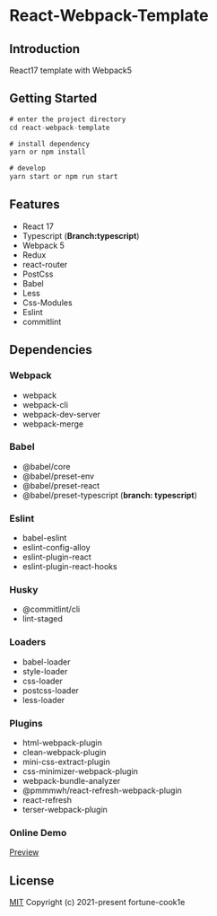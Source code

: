 # React-Webpack-Template

## Introduction

React17 template with Webpack5

## Getting Started

```javascript
# enter the project directory
cd react-webpack-template

# install dependency
yarn or npm install

# develop
yarn start or npm run start

```

## Features

- React 17
- Typescript (__Branch:typescript__)
- Webpack 5
- Redux
- react-router
- PostCss
- Babel
- Less
- Css-Modules
- Eslint
- commitlint

## Dependencies

### Webpack

- webpack
- webpack-cli
- webpack-dev-server
- webpack-merge

### Babel

- @babel/core
- @babel/preset-env
- @babel/preset-react
- @babel/preset-typescript (__branch: typescript__)

### Eslint

- babel-eslint
- eslint-config-alloy
- eslint-plugin-react
- eslint-plugin-react-hooks

### Husky

- @commitlint/cli
- lint-staged

### Loaders

- babel-loader
- style-loader
- css-loader
- postcss-loader
- less-loader

### Plugins

- html-webpack-plugin
- clean-webpack-plugin
- mini-css-extract-plugin
- css-minimizer-webpack-plugin
- webpack-bundle-analyzer
- @pmmmwh/react-refresh-webpack-plugin
- react-refresh
- terser-webpack-plugin

### Online Demo
[Preview](https://fortune-cook1e.github.io/react-webpack-template)

## License

[MIT](https://github.com/fortune-cook1e/react-webpack-template/blob/master/LICENSE)
Copyright (c) 2021-present fortune-cook1e
